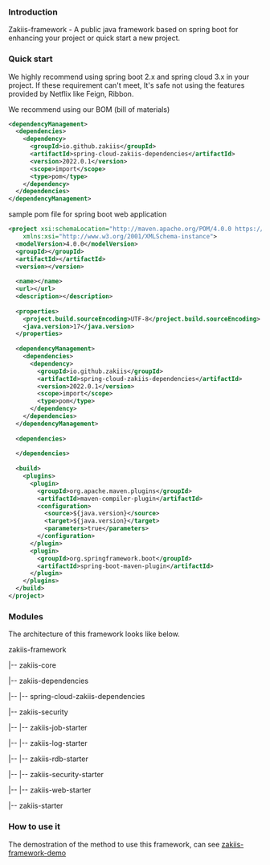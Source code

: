 ### Introduction

Zakiis-framework - A public java framework  based on spring boot for enhancing your project or quick start a new project. 

### Quick start

We highly recommend using spring boot 2.x and spring cloud 3.x in your project. If these requirement can't meet, It's safe not using the features provided by Netflix  like Feign, Ribbon.

We recommend using our BOM (bill of materials)

```xml
<dependencyManagement>
  <dependencies>
    <dependency>
      <groupId>io.github.zakiis</groupId>
      <artifactId>spring-cloud-zakiis-dependencies</artifactId>
      <version>2022.0.1</version>
      <scope>import</scope>
      <type>pom</type>
    </dependency>
  </dependencies>
</dependencyManagement>
```

sample pom file for spring boot web application

```xml
<project xsi:schemaLocation="http://maven.apache.org/POM/4.0.0 https://maven.apache.org/xsd/maven-4.0.0.xsd" xmlns="http://maven.apache.org/POM/4.0.0"
    xmlns:xsi="http://www.w3.org/2001/XMLSchema-instance">
  <modelVersion>4.0.0</modelVersion>
  <groupId></groupId>
  <artifactId></artifactId>
  <version></version>
  
  <name></name>
  <url></url>
  <description></description>
  
  <properties>
    <project.build.sourceEncoding>UTF-8</project.build.sourceEncoding>
    <java.version>17</java.version>
  </properties>
  
  <dependencyManagement>
    <dependencies>
      <dependency>
        <groupId>io.github.zakiis</groupId>
        <artifactId>spring-cloud-zakiis-dependencies</artifactId>
        <version>2022.0.1</version>
        <scope>import</scope>
        <type>pom</type>
      </dependency>
    </dependencies>
  </dependencyManagement>
    
  <dependencies>
    
  </dependencies>
    
  <build>
    <plugins>
      <plugin>
        <groupId>org.apache.maven.plugins</groupId>
        <artifactId>maven-compiler-plugin</artifactId>
        <configuration>
          <source>${java.version}</source>
          <target>${java.version}</target>
          <parameters>true</parameters>
        </configuration>
      </plugin>
      <plugin>
        <groupId>org.springframework.boot</groupId>
        <artifactId>spring-boot-maven-plugin</artifactId>
      </plugin>
    </plugins>
  </build>
</project>
```

### Modules

The architecture of this framework looks like below.

zakiis-framework

|-- zakiis-core

|-- zakiis-dependencies

|-- |-- spring-cloud-zakiis-dependencies

|-- zakiis-security

|-- |-- zakiis-job-starter

|-- |-- zakiis-log-starter

|-- |-- zakiis-rdb-starter

|-- |-- zakiis-security-starter

|-- |-- zakiis-web-starter

|-- zakiis-starter

### How to use it

The demostration of the method to use this framework, can see [zakiis-framework-demo](https://github.com/zakiis/zakiis-framework-demo)
